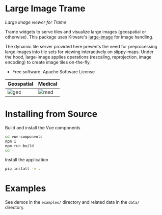 # Large Image Trame

*Large image viewer for Trame*

Trame widgets to serve tiles and visualize large images
(geospatial or otherwise). This package uses Kitware's
[large-image](https://github.com/girder/large_image)
for image handling.

The dynamic tile server provided here prevents the need for preprocessing large images into tile sets for viewing interactively on slippy-maps. Under the hood, large-image applies operations (rescaling, reprojection, image encoding) to create image tiles on-the-fly.

* Free software: Apache Software License

| Geospatial | Medical |
|---|---|
| ![geo](./assets/new-york.png) | ![med](./assets/kidney.png) |


# Installing from Source

Build and install the Vue components

```bash
cd vue-components
npm i
npm run build
cd -
```

Install the application

```bash
pip install -e .
```


# Examples

See demos in the `examples/` directory and related data in the `data/` directory.
